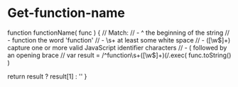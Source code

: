 # Get-function-name

function functionName( func )
{
 // Match:
 // - ^ the beginning of the string
 // - function the word 'function'
 // - \s+ at least some white space
 // - ([\w\$]+) capture one or more valid JavaScript identifier characters
 // - \( followed by an opening brace
 //
 var result = /^function\s+([\w\$]+)\(/.exec( func.toString() )
 
 return result ? result[1] : ''
}
